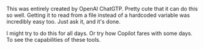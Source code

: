 This was entirely created by OpenAI ChatGTP. Pretty cute that it can do this so well. Getting it to read from a file instead of a hardcoded variable was incredibly easy too. Just ask it, and it's done.

I might try to do this for all days. Or try how Copilot fares with some days. To see the capabilities of these tools.